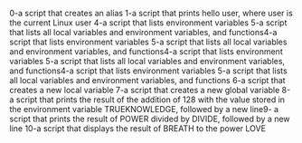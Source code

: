 0-a script that creates an alias
1-a script that prints hello user, where user is the current Linux user
4-a script that lists environment variables
5-a script that lists all local variables and environment variables, and functions4-a script that lists environment variables
5-a script that lists all local variables and environment variables, and functions4-a script that lists environment variables
5-a script that lists all local variables and environment variables, and functions4-a script that lists environment variables
5-a script that lists all local variables and environment variables, and functions
6-a script that creates a new local variable
7-a script that creates a new global variable
8-a script that prints the result of the addition of 128 with the value stored in the environment variable TRUEKNOWLEDGE, followed by a new line9- a script that prints the result of POWER divided by DIVIDE, followed by a new line
10-a script that displays the result of BREATH to the power LOVE
